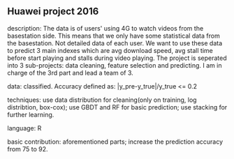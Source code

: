 ## Huawei project 2016

description: The data is of users' using 4G to watch videos from the basestation side. This means that we only have some statistical data
from the basestation. Not detailed data of each user. We want to use these data to predict 3 main indexes which are avg download speed, avg
stall time before start playing and stalls during video playing. The project is seperated into 3 sub-projects: data cleaning, feature 
selection and predicting. I am in charge of the 3rd part and lead a team of 3.

data: classified. Accuracy defined as: |y_pre-y_true|/y_true <= 0.2

techniques: use data distribution for cleaning(only on training, log distribtion, box-cox); use GBDT and RF for basic prediction; use stacking
for further learning.

language: R

basic contribution: aforementioned parts; increase the prediction accuracy from 75 to 92.

